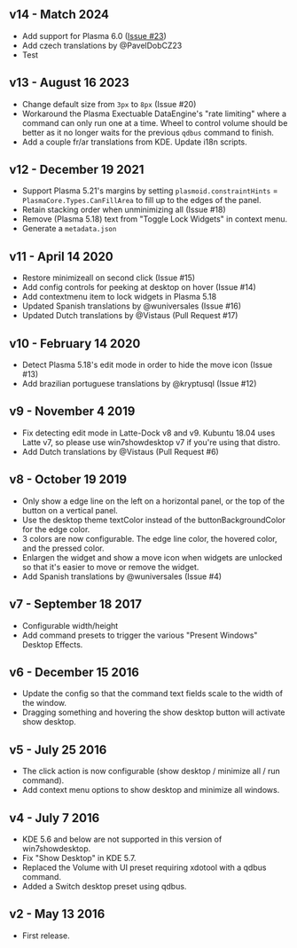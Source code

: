 ## v14 - Match 2024

* Add support for Plasma 6.0 ([Issue #23](https://github.com/Zren/plasma-applet-win7showdesktop/issues/23))
* Add czech translations by @PavelDobCZ23
* Test

## v13 - August 16 2023

* Change default size from `3px` to `8px` (Issue #20)
* Workaround the Plasma Exectuable DataEngine's "rate limiting" where a command can only run one at a time. Wheel to control volume should be better as it no longer waits for the previous `qdbus` command to finish.
* Add a couple fr/ar translations from KDE. Update i18n scripts.

## v12 - December 19 2021

* Support Plasma 5.21's margins by setting `plasmoid.constraintHints` = `PlasmaCore.Types.CanFillArea` to fill up to the edges of the panel.
* Retain stacking order when unminimizing all (Issue #18)
* Remove (Plasma 5.18) text from "Toggle Lock Widgets" in context menu.
* Generate a `metadata.json`

## v11 - April 14 2020

* Restore minimizeall on second click (Issue #15)
* Add config controls for peeking at desktop on hover (Issue #14)
* Add contextmenu item to lock widgets in Plasma 5.18
* Updated Spanish translations by @wuniversales (Issue #16)
* Updated Dutch translations by @Vistaus (Pull Request #17)

## v10 - February 14 2020

* Detect Plasma 5.18's edit mode in order to hide the move icon (Issue #13)
* Add brazilian portuguese translations by @kryptusql (Issue #12)

## v9 - November 4 2019

* Fix detecting edit mode in Latte-Dock v8 and v9. Kubuntu 18.04 uses Latte v7, so please use win7showdesktop v7 if you're using that distro.
* Add Dutch translations by @Vistaus (Pull Request #6)

## v8 - October 19 2019

* Only show a edge line on the left on a horizontal panel, or the top of the button on a vertical panel.
* Use the desktop theme textColor instead of the buttonBackgroundColor for the edge color.
* 3 colors are now configurable. The edge line color, the hovered color, and the pressed color.
* Enlargen the widget and show a move icon when widgets are unlocked so that it's easier to move or remove the widget.
* Add Spanish translations by @wuniversales (Issue #4)

## v7 - September 18 2017

* Configurable width/height
* Add command presets to trigger the various "Present Windows" Desktop Effects.

## v6 - December 15 2016

* Update the config so that the command text fields scale to the width of the window.
* Dragging something and hovering the show desktop button will activate show desktop.

## v5 - July 25 2016

* The click action is now configurable (show desktop / minimize all / run command).
* Add context menu options to show desktop and minimize all windows.

## v4 - July 7 2016

* KDE 5.6 and below are not supported in this version of win7showdesktop.
* Fix "Show Desktop" in KDE 5.7.
* Replaced the Volume with UI preset requiring xdotool with a qdbus command.
* Added a Switch desktop preset using qdbus.

## v2 - May 13 2016

* First release.
